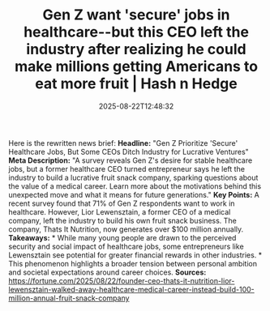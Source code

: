 ﻿---
title: "Gen Z want 'secure' jobs in healthcare--but this CEO left the industry after realizing he could make millions getting Americans to eat more fruit | Hash n Hedge"
date: "2025-08-22T12:48:32"
category: "Markets"
summary: ""
slug: "gen-z-want-secure-jobs-in-healthcarebut-this-ceo-left-the-in"
source_urls:
  - ""
seo:
  title: "Gen Z want 'secure' jobs in healthcare--but this CEO left the industry after realizing he could make millions getting Americans to eat more fruit | Hash n Hedge | Hash n Hedge"
  description: ""
  keywords: ["news", "markets", "brief"]
---
Here is the rewritten news brief:  **Headline:** "Gen Z Prioritize 'Secure' Healthcare Jobs, But Some CEOs Ditch Industry for Lucrative Ventures"  **Meta Description:** "A survey reveals Gen Z's desire for stable healthcare jobs, but a former healthcare CEO turned entrepreneur says he left the industry to build a lucrative fruit snack company, sparking questions about the value of a medical career. Learn more about the motivations behind this unexpected move and what it means for future generations."  **Key Points:**   A recent survey found that 71% of Gen Z respondents want to work in healthcare.  However, Lior Lewensztain, a former CEO of a medical company, left the industry to build his own fruit snack business.  The company, Thats It Nutrition, now generates over $100 million annually.  **Takeaways:**  * While many young people are drawn to the perceived security and social impact of healthcare jobs, some entrepreneurs like Lewensztain see potential for greater financial rewards in other industries. * This phenomenon highlights a broader tension between personal ambition and societal expectations around career choices.  **Sources:**  https://fortune.com/2025/08/22/founder-ceo-thats-it-nutrition-lior-lewensztain-walked-away-healthcare-medical-career-instead-build-100-million-annual-fruit-snack-company